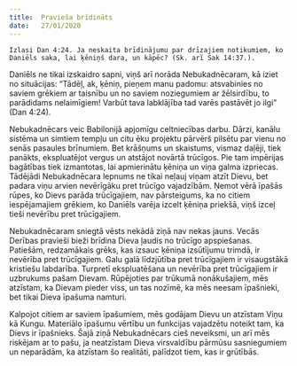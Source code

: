 ```yaml
---
title:  Pravieša brīdināts
date:   27/01/2020
---
```


`Izlasi Dan 4:24. Ja neskaita brīdinājumu par drīzajiem notikumiem, ko Daniēls saka, lai ķēniņš dara, un kāpēc? (Sk. arī Sak 14:37.).`

Daniēls ne tikai izskaidro sapni, viņš arī norāda Nebukadnēcaram, kā iziet no situācijas: “Tādēļ, ak, ķēniņ, pieņem manu padomu: atsvabinies no saviem grēkiem ar taisnību un no saviem noziegumiem ar žēlsirdību, to parādidams nelaimīgiem! Varbūt tava labklājība tad varēs pastāvēt jo ilgi” (Dan 4:24).

Nebukadnēcars veic Babilonijā apjomīgu celtniecības darbu. Dārzi, kanālu sistēma un simtiem tempļu un citu ēku projektu pārvērš pilsētu par vienu no senās pasaules brīnumiem. Bet krāšņums un skaistums, vismaz daļēji, tiek panākts, ekspluatējot vergus un atstājot novārtā trūcīgos. Pie tam impērijas bagātības tiek izmantotas, lai apmierinātu ķēniņa un viņa galma izpriecas. Tādējādi Nebukadnēcara lepnums ne tikai neļauj viņam atzīt Dievu, bet padara viņu arvien nevērīgāku pret trūcīgo vajadzībām. Ņemot vērā īpašās rūpes, ko Dievs parāda trūcīgajiem, nav pārsteigums, ka no citiem iespējamajiem grēkiem, ko Daniēls varēja izcelt ķēniņa priekšā, viņš izceļ tieši nevērību pret trūcīgajiem.

Nebukadnēcaram sniegtā vēsts nekādā ziņā nav nekas jauns. Vecās Derības pravieši bieži brīdina Dieva ļaudis no trūcīgo apspiešanas. Patiešām, redzamākais grēks, kas izsauc ķēniņa izsūtījumu trimdā, ir nevērība pret trūcīgajiem. Galu galā līdzjūtība pret trūcīgajiem ir visaugstākā kristiešu labdarība. Turpretī ekspluatēšana un nevērība pret trūcīgajiem ir uzbrukums pašam Dievam. Rūpējoties par trūkumā nonākušajiem, mēs atzīstam, ka Dievam pieder viss, un tas nozīmē, ka mēs neesam īpašnieki, bet tikai Dieva īpašuma namturi.

Kalpojot citiem ar saviem īpašumiem, mēs godājam Dievu un atzīstam Viņu kā Kungu. Materiālo īpašumu vērtību un funkcijas vajadzētu noteikt tam, ka Dievs ir īpašnieks. Šajā ziņā Nebukadnēcars cieš neveiksmi, un arī mēs riskējam ar to pašu, ja neatzīstam Dieva virsvaldību pārmūsu sasniegumiem un neparādām, ka atzīstam šo realitāti, palīdzot tiem, kas ir grūtībās.